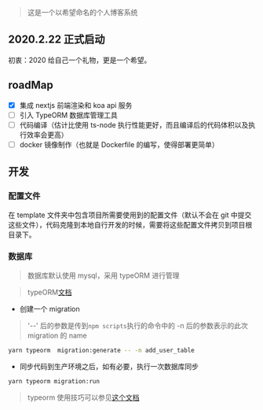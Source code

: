 > 这是一个以希望命名的个人博客系统

## 2020.2.22 正式启动

初衷：2020 给自己一个礼物，更是一个希望。

## roadMap

- [x] 集成 nextjs 前端渲染和 koa api 服务
- [ ] 引入 TypeORM 数据库管理工具
- [ ] 代码编译（估计比使用 ts-node 执行性能更好，而且编译后的代码体积以及执行效率会更高）
- [ ] docker 镜像制作（也就是 Dockerfile 的编写，使得部署更简单）

## 开发

### 配置文件

在 template 文件夹中包含项目所需要使用到的配置文件（默认不会在 git 中提交这些文件），代码克隆到本地自行开发的时候，需要将这些配置文件拷贝到项目根目录下。

### 数据库

> 数据库默认使用 mysql，采用 typeORM 进行管理

> typeORM[文档](https://typeorm.io/#/using-cli/installing-cli)

- 创建一个 migration

> '--' 后的参数是传到`npm scripts`执行的命令中的
> -n 后的参数表示的此次 migration 的 name

```bash
yarn typeorm  migration:generate -- -n add_user_table
```

- 同步代码到生产环境之后，如有必要，执行一次数据库同步

```bash
yarn typeorm migration:run
```

> typeorm 使用技巧可以参见[这个文档](./src/db/README.md)
